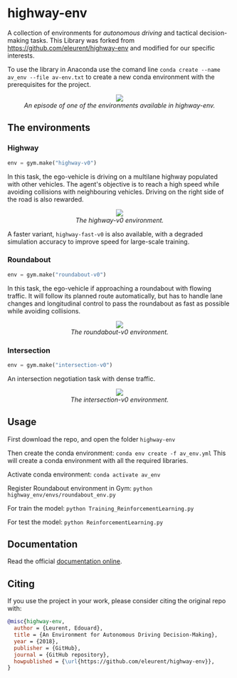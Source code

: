 # highway-env

<!---[![build](https://github.com/eleurent/highway-env/workflows/build/badge.svg)](https://github.com/eleurent/highway-env/actions?query=workflow%3Abuild)
<>[![Documentation Status](https://readthedocs.org/projects/highway-env/badge/?version=latest)](https://highway-env.readthedocs.io/en/latest/?badge=latest)
<>[![Downloads](https://img.shields.io/pypi/dm/highway-env)](https://pypi.org/project/highway-env/)
<>[![Codacy Badge](https://api.codacy.com/project/badge/Grade/63847d9328f64fce9c137b03fcafcc27)](https://app.codacy.com/manual/eleurent/highway-env?utm_source=github.com&utm_medium=referral&utm_content=eleurent/highway-env&utm_campaign=Badge_Grade_Dashboard)
<>[![Coverage](https://codecov.io/gh/eleurent/highway-env/branch/master/graph/badge.svg)](https://codecov.io/gh/eleurent/highway-env)
<>[![GitHub contributors](https://img.shields.io/github/contributors/eleurent/highway-env)](https://github.com/eleurent/highway-env/graphs/contributors)
<>[![Environments](https://img.shields.io/github/search/eleurent/highway-env/import%20filename:*_env%20path:highway_env/envs?label=environments)](#the-environments) --->

A collection of environments for *autonomous driving* and tactical decision-making tasks. This Library was forked from https://github.com/eleurent/highway-env and modified for our specific interests.

To use the library in Anaconda use the comand line ```conda create --name av_env --file av-env.txt``` to create a new conda environment with the prerequisites for the project.

<p align="center">
    <img src="https://raw.githubusercontent.com/eleurent/highway-env/master/../gh-media/docs/media/highway-env.gif?raw=true"><br/>
    <em>An episode of one of the environments available in highway-env.</em>
</p>

<!---
## [Try it on Google Colab! ![Open In Colab](https://colab.research.google.com/assets/colab-badge.svg)](scripts) --->

## The environments

### Highway

```python
env = gym.make("highway-v0")
```

In this task, the ego-vehicle is driving on a multilane highway populated with other vehicles.
The agent's objective is to reach a high speed while avoiding collisions with neighbouring vehicles. Driving on the right side of the road is also rewarded.

<p align="center">
    <img src="https://raw.githubusercontent.com/eleurent/highway-env/master/../gh-media/docs/media/highway.gif?raw=true"><br/>
    <em>The highway-v0 environment.</em>
</p>

A faster variant, `highway-fast-v0` is also available, with a degraded simulation accuracy to improve speed for large-scale training.

### Roundabout

```python
env = gym.make("roundabout-v0")
```

In this task, the ego-vehicle if approaching a roundabout with flowing traffic. It will follow its planned route automatically, but has to handle lane changes and longitudinal control to pass the roundabout as fast as possible while avoiding collisions.

<p align="center">
    <img src="https://raw.githubusercontent.com/eleurent/highway-env/master/../gh-media/docs/media/roundabout-env.gif?raw=true"><br/>
    <em>The roundabout-v0 environment.</em>
</p>

### Intersection

```python
env = gym.make("intersection-v0")
```

An intersection negotiation task with dense traffic.

<p align="center">
    <img src="https://raw.githubusercontent.com/eleurent/highway-env/master/../gh-media/docs/media/intersection-env.gif?raw=true"><br/>
    <em>The intersection-v0 environment.</em>
</p>

## Usage
First download the repo, and open the folder ```highway-env```

Then create the conda environment:
```conda env create -f av_env.yml```
This will create a conda environment with all the required libraries.

Activate conda environment:
```conda activate av_env```

Register Roundabout environment in Gym:
```python highway_env/envs/roundabout_env.py```

For train the model:
```python Training_ReinforcementLearning.py```

For test the model:
```python ReinforcementLearning.py```

## Documentation

Read the official [documentation online](https://highway-env.readthedocs.io/).

## Citing

If you use the project in your work, please consider citing the original repo with:
```bibtex
@misc{highway-env,
  author = {Leurent, Edouard},
  title = {An Environment for Autonomous Driving Decision-Making},
  year = {2018},
  publisher = {GitHub},
  journal = {GitHub repository},
  howpublished = {\url{https://github.com/eleurent/highway-env}},
}
```
